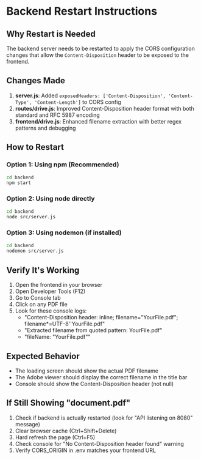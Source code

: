 # Backend Restart Instructions

## Why Restart is Needed
The backend server needs to be restarted to apply the CORS configuration changes that allow the `Content-Disposition` header to be exposed to the frontend.

## Changes Made
1. **server.js**: Added `exposedHeaders: ['Content-Disposition', 'Content-Type', 'Content-Length']` to CORS config
2. **routes/drive.js**: Improved Content-Disposition header format with both standard and RFC 5987 encoding
3. **frontend/drive.js**: Enhanced filename extraction with better regex patterns and debugging

## How to Restart

### Option 1: Using npm (Recommended)
```bash
cd backend
npm start
```

### Option 2: Using node directly
```bash
cd backend
node src/server.js
```

### Option 3: Using nodemon (if installed)
```bash
cd backend
nodemon src/server.js
```

## Verify It's Working
1. Open the frontend in your browser
2. Open Developer Tools (F12)
3. Go to Console tab
4. Click on any PDF file
5. Look for these console logs:
   - "Content-Disposition header: inline; filename="YourFile.pdf"; filename*=UTF-8''YourFile.pdf"
   - "Extracted filename from quoted pattern: YourFile.pdf"
   - "fileName: "YourFile.pdf""

## Expected Behavior
- The loading screen should show the actual PDF filename
- The Adobe viewer should display the correct filename in the title bar
- Console should show the Content-Disposition header (not null)

## If Still Showing "document.pdf"
1. Check if backend is actually restarted (look for "API listening on 8080" message)
2. Clear browser cache (Ctrl+Shift+Delete)
3. Hard refresh the page (Ctrl+F5)
4. Check console for "No Content-Disposition header found" warning
5. Verify CORS_ORIGIN in .env matches your frontend URL
